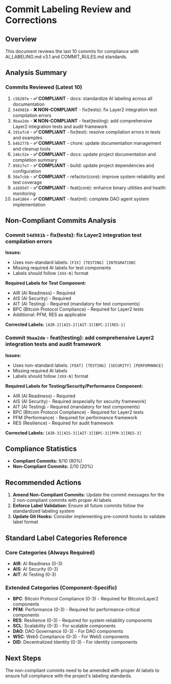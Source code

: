 # Commit Labeling Review and Corrections

## Overview

This document reviews the last 10 commits for compliance with AI_LABELING.md v3.1 and COMMIT_RULES.md standards.

## Analysis Summary

### Commits Reviewed (Latest 10)

1. `c58207e` - **✅ COMPLIANT** - docs: standardize AI labeling across all documentation
2. `54d981b` - **❌ NON-COMPLIANT** - fix(tests): fix Layer2 integration test compilation errors
3. `9baa2de` - **❌ NON-COMPLIANT** - feat(testing): add comprehensive Layer2 integration tests and audit framework
4. `191afc8` - **✅ COMPLIANT** - fix(test): resolve compilation errors in tests and examples
5. `b4b277b` - **✅ COMPLIANT** - chore: update documentation management and cleanup tools
6. `246c52e` - **✅ COMPLIANT** - docs: update project documentation and completion summary
7. `8561fe7` - **✅ COMPLIANT** - build: update project dependencies and configuration
8. `50a7cbb` - **✅ COMPLIANT** - refactor(core): improve system reliability and test coverage
9. `a1695d7` - **✅ COMPLIANT** - feat(core): enhance binary utilities and health monitoring
10. `ba41864` - **✅ COMPLIANT** - feat(ml): complete DAO agent system implementation

## Non-Compliant Commits Analysis

### Commit `54d981b` - fix(tests): fix Layer2 integration test compilation errors

**Issues:**
- Uses non-standard labels: `[FIX] [TESTING] [INTEGRATION]`
- Missing required AI labels for test components
- Labels should follow `[XXX-N]` format

**Required Labels for Test Component:**
- AIR (AI Readiness) - Required
- AIS (AI Security) - Required
- AIT (AI Testing) - Required (mandatory for test components)
- BPC (Bitcoin Protocol Compliance) - Required for Layer2 tests
- Additional: PFM, RES as applicable

**Corrected Labels:** `[AIR-2][AIS-2][AIT-3][BPC-2][RES-1]`

### Commit `9baa2de` - feat(testing): add comprehensive Layer2 integration tests and audit framework

**Issues:**
- Uses non-standard labels: `[FEAT] [TESTING] [SECURITY] [PERFORMANCE]`
- Missing required AI labels
- Labels should follow `[XXX-N]` format

**Required Labels for Testing/Security/Performance Component:**
- AIR (AI Readiness) - Required
- AIS (AI Security) - Required (especially for security framework)
- AIT (AI Testing) - Required (mandatory for test components)
- BPC (Bitcoin Protocol Compliance) - Required for Layer2 tests
- PFM (Performance) - Required for performance framework
- RES (Resilience) - Required for audit framework

**Corrected Labels:** `[AIR-3][AIS-3][AIT-3][BPC-3][PFM-3][RES-3]`

## Compliance Statistics

- **Compliant Commits:** 8/10 (80%)
- **Non-Compliant Commits:** 2/10 (20%)

## Recommended Actions

1. **Amend Non-Compliant Commits:** Update the commit messages for the 2 non-compliant commits with proper AI labels
2. **Enforce Label Validation:** Ensure all future commits follow the standardized labeling system
3. **Update Git Hooks:** Consider implementing pre-commit hooks to validate label format

## Standard Label Categories Reference

### Core Categories (Always Required)
- **AIR**: AI Readiness (0-3)
- **AIS**: AI Security (0-3)
- **AIT**: AI Testing (0-3)

### Extended Categories (Component-Specific)
- **BPC**: Bitcoin Protocol Compliance (0-3) - Required for Bitcoin/Layer2 components
- **PFM**: Performance (0-3) - Required for performance-critical components
- **RES**: Resilience (0-3) - Required for system reliability components
- **SCL**: Scalability (0-3) - For scalable components
- **DAO**: DAO Governance (0-3) - For DAO components
- **W5C**: Web5 Compliance (0-3) - For Web5 components
- **DID**: Decentralized Identity (0-3) - For identity components

## Next Steps

The non-compliant commits need to be amended with proper AI labels to ensure full compliance with the project's labeling standards.
